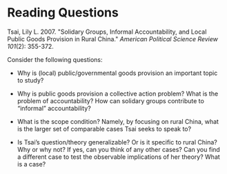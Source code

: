 # Reading Questions

Tsai, Lily L. 2007. "Solidary Groups, Informal Accountability, and Local Public Goods Provision in Rural China." *American Political Science Review 101*(2): 355-372. 

Consider the following questions:

 - Why is (local) public/governmental goods provision an important topic to study?

 - Why is public goods provision a collective action problem? What is the problem of accountability? How can solidary groups contribute to “informal” accountability?

 - What is the scope condition? Namely, by focusing on rural China, what is the larger set of comparable cases Tsai seeks to speak to?

 - Is Tsai’s question/theory generalizable? Or is it specific to rural China? Why or why not? If yes, can you think of any other cases? Can you find a different case to test the observable implications of her theory? What is a case?